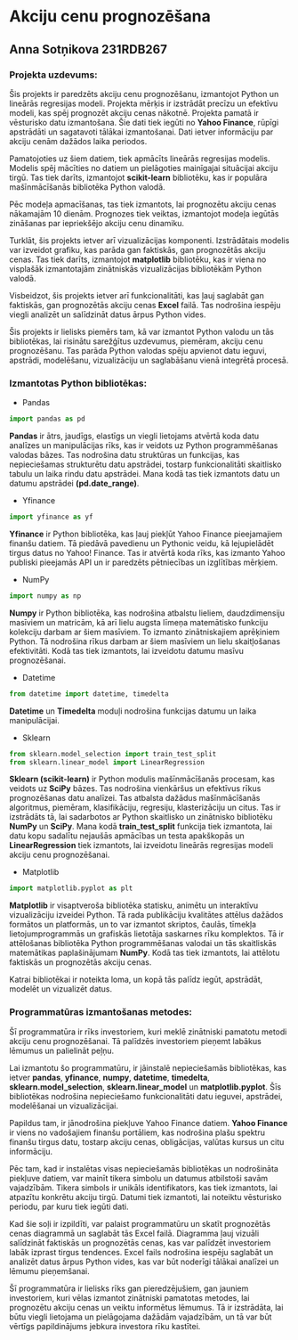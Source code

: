 # Akciju cenu prognozēšana
## Anna Sotņikova 231RDB267
### Projekta uzdevums:
Šis projekts ir paredzēts akciju cenu prognozēšanu, izmantojot Python un lineārās regresijas modeli. Projekta mērķis ir izstrādāt precīzu un efektīvu modeli, kas spēj prognozēt akciju cenas nākotnē. Projekta pamatā ir vēsturisko datu izmantošana. Šie dati tiek iegūti no **Yahoo Finance**, rūpīgi apstrādāti un sagatavoti tālākai izmantošanai. Dati ietver informāciju par akciju cenām dažādos laika periodos.

Pamatojoties uz šiem datiem, tiek apmācīts lineārās regresijas modelis. Modelis spēj mācīties no datiem un pielāgoties mainīgajai situācijai akciju tirgū. Tas tiek darīts, izmantojot **scikit-learn** bibliotēku, kas ir populāra mašīnmācīšanās bibliotēka Python valodā. 

Pēc modeļa apmacīšanas, tas tiek izmantots, lai prognozētu akciju cenas nākamajām 10 dienām. Prognozes tiek veiktas, izmantojot modeļa iegūtās zināšanas par iepriekšējo akciju cenu dinamiku. 

Turklāt, šis projekts ietver arī vizualizācijas komponenti. Izstrādātais modelis var izveidot grafiku, kas parāda gan faktiskās, gan prognozētās akciju cenas. Tas tiek darīts, izmantojot **matplotlib** bibliotēku, kas ir viena no visplašāk izmantotajām zinātniskās vizualizācijas bibliotēkām Python valodā.

Visbeidzot, šis projekts ietver arī funkcionalitāti, kas ļauj saglabāt gan faktiskās, gan prognozētās akciju cenas **Excel** failā. Tas nodrošina iespēju viegli analizēt un salīdzināt datus ārpus Python vides. 

Šis projekts ir lielisks piemērs tam, kā var izmantot Python valodu un tās bibliotēkas, lai risinātu sarežģītus uzdevumus, piemēram, akciju cenu prognozēšanu. Tas parāda Python valodas spēju apvienot datu ieguvi, apstrādi, modelēšanu, vizualizāciju un saglabāšanu vienā integrētā procesā.
### Izmantotas Python bibliotēkas:
- Pandas
```python
import pandas as pd
```
**Pandas** ir ātrs, jaudīgs, elastīgs un viegli lietojams atvērtā koda datu analīzes un manipulācijas rīks, kas ir veidots uz Python programmēšanas valodas bāzes. Tas nodrošina datu struktūras un funkcijas, kas nepieciešamas strukturētu datu apstrādei, tostarp funkcionalitāti skaitlisko tabulu un laika rindu datu apstrādei. Mana kodā tas tiek izmantots datu un datumu apstrādei **(pd.date_range)**.
- Yfinance
```python
import yfinance as yf
```
**Yfinance** ir Python bibliotēka, kas ļauj piekļūt Yahoo Finance pieejamajiem finanšu datiem. Tā piedāvā pavedienu un Pythonic veidu, kā lejupielādēt tirgus datus no Yahoo! Finance. Tas ir atvērtā koda rīks, kas izmanto Yahoo publiski pieejamās API un ir paredzēts pētniecības un izglītības mērķiem.
- NumPy
```python
import numpy as np
```
**Numpy** ir Python bibliotēka, kas nodrošina atbalstu lieliem, daudzdimensiju masīviem un matricām, kā arī lielu augsta līmeņa matemātisko funkciju kolekciju darbam ar šiem masīviem. To izmanto zinātniskajiem aprēķiniem Python. Tā nodrošina rīkus darbam ar šiem masīviem un lielu skaitļošanas efektivitāti. Kodā tas tiek izmantots, lai izveidotu datumu masīvu prognozēšanai.
- Datetime
```python
from datetime import datetime, timedelta
```
**Datetime** un **Timedelta** moduļi nodrošina funkcijas datumu un laika manipulācijai.
- Sklearn
```python
from sklearn.model_selection import train_test_split
from sklearn.linear_model import LinearRegression
```
**Sklearn (scikit-learn)** ir Python modulis mašīnmācīšanās procesam, kas veidots uz **SciPy** bāzes. Tas nodrošina vienkāršus un efektīvus rīkus prognozēšanas datu analīzei. Tas atbalsta dažādus mašīnmācīšanās algoritmus, piemēram, klasifikāciju, regresiju, klasterizāciju un citus. Tas ir izstrādāts tā, lai sadarbotos ar Python skaitlisko un zinātnisko bibliotēku **NumPy** un **SciPy**. Mana kodā **train_test_split** funkcija tiek izmantota, lai datu kopu sadalītu nejaušās apmācības un testa apakškopās un **LinearRegression** tiek izmantots, lai izveidotu lineārās regresijas modeli akciju cenu prognozēšanai.
- Matplotlib
```python
import matplotlib.pyplot as plt
```
**Matplotlib** ir visaptveroša bibliotēka statisku, animētu un interaktīvu vizualizāciju izveidei Python. Tā rada publikāciju kvalitātes attēlus dažādos formātos un platformās, un to var izmantot skriptos, čaulās, tīmekļa lietojumprogrammās un grafiskās lietotāja saskarnes rīku komplektos. Tā ir attēlošanas bibliotēka Python programmēšanas valodai un tās skaitliskās matemātikas paplašinājumam **NumPy**. Kodā tas tiek izmantots, lai attēlotu faktiskās un prognozētās akciju cenas.

Katrai bibliotēkai ir noteikta loma, un kopā tās palīdz iegūt, apstrādāt, modelēt un vizualizēt datus.
### Programmatūras izmantošanas metodes:
Šī programmatūra ir rīks investoriem, kuri meklē zinātniski pamatotu metodi akciju cenu prognozēšanai. Tā palīdzēs investoriem pieņemt labākus lēmumus un palielināt peļņu. 

Lai izmantotu šo programmatūru, ir jāinstalē nepieciešamās bibliotēkas, kas ietver **pandas**, **yfinance**, **numpy**, **datetime**, **timedelta**, **sklearn.model_selection**, **sklearn.linear_model** un **matplotlib.pyplot**. Šīs bibliotēkas nodrošina nepieciešamo funkcionalitāti datu ieguvei, apstrādei, modelēšanai un vizualizācijai.

Papildus tam, ir jānodrošina piekļuve Yahoo Finance datiem. **Yahoo Finance** ir viens no vadošajiem finanšu portāliem, kas nodrošina plašu spektru finanšu tirgus datu, tostarp akciju cenas, obligācijas, valūtas kursus un citu informāciju.

Pēc tam, kad ir instalētas visas nepieciešamās bibliotēkas un nodrošināta piekļuve datiem, var mainīt tikera simbolu un datumus atbilstoši savām vajadzībām. Tikera simbols ir unikāls identifikators, kas tiek izmantots, lai atpazītu konkrētu akciju tirgū. Datumi tiek izmantoti, lai noteiktu vēsturisko periodu, par kuru tiek iegūti dati.

Kad šie soļi ir izpildīti, var palaist programmatūru un skatīt prognozētās cenas diagrammā un saglabāt tās Excel failā. Diagramma ļauj vizuāli salīdzināt faktiskās un prognozētās cenas, kas var palīdzēt investoriem labāk izprast tirgus tendences. Excel fails nodrošina iespēju saglabāt un analizēt datus ārpus Python vides, kas var būt noderīgi tālākai analīzei un lēmumu pieņemšanai.

Šī programmatūra ir lielisks rīks gan pieredzējušiem, gan jauniem investoriem, kuri vēlas izmantot zinātniski pamatotas metodes, lai prognozētu akciju cenas un veiktu informētus lēmumus. Tā ir izstrādāta, lai būtu viegli lietojama un pielāgojama dažādām vajadzībām, un tā var būt vērtīgs papildinājums jebkura investora rīku kastītei.
